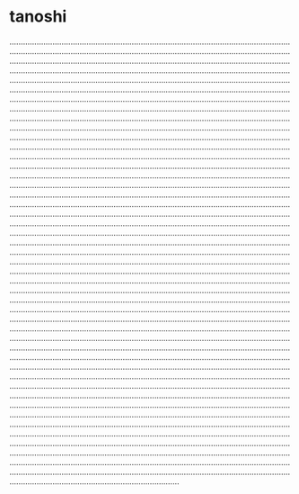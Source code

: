 # tanoshi
...................................................................................................................................................................................................................................................................................................................................................................................................................................................................................................................................................................................................................................................................................................................................................................................................................................................................................................................................................................................................................................................................................................................................................................................................................................................................................................................................................................................................................................................................................................................................................................................................................................................................................................................................................................................................................................................................................................................................................................................................................................................................................................................................................................................................................................................................................................................................................................................................................................................................................................................................................................................................................................................................................................................................................................................................................................................................................................................................................................................................................................................................................................................................................................................................................................................................................................................................................................................................................................................................................................................................................................................................................................................................................................................................................................................................................................................................................................................................................................................................................................................................................................................................................................................................................................................................................................................................................................................................................................................................................................................................................................................................................................................................................................................................................................................................................................................................................................................................................................................................................................................................................................................................................................................................................................................................................................................................................................................................................................................................................................................................................................................................................................................................................................................................................................................................................................................................................................................................................................................................................